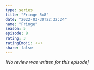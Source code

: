 ```yaml
---
type: series
title: "Fringe 5x8"
date: "2022-03-30T22:32:24"
name: "Fringe"
season: 5
episode: 8
rating: 3
ratingEmoji: ⭐️⭐️⭐️
share: false
---
```


*[No review was written for this episode]*
